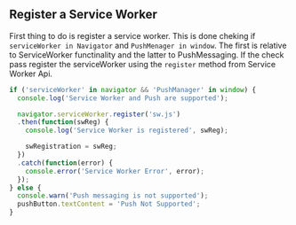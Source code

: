 ## Register a Service Worker

First thing to do is register a service worker. This is done cheking if
`serviceWorker in Navigator` and `PushMenager in window`. The first is relative
to ServiceWorker functinality and the latter to PushMessaging. If the check pass
register the serviceWorker using the `register` method from Service Worker Api.

``` javascript
if ('serviceWorker' in navigator && 'PushManager' in window) {
  console.log('Service Worker and Push are supported');

  navigator.serviceWorker.register('sw.js')
  .then(function(swReg) {
    console.log('Service Worker is registered', swReg);

    swRegistration = swReg;
  })
  .catch(function(error) {
    console.error('Service Worker Error', error);
  });
} else {
  console.warn('Push messaging is not supported');
  pushButton.textContent = 'Push Not Supported';
}
```
